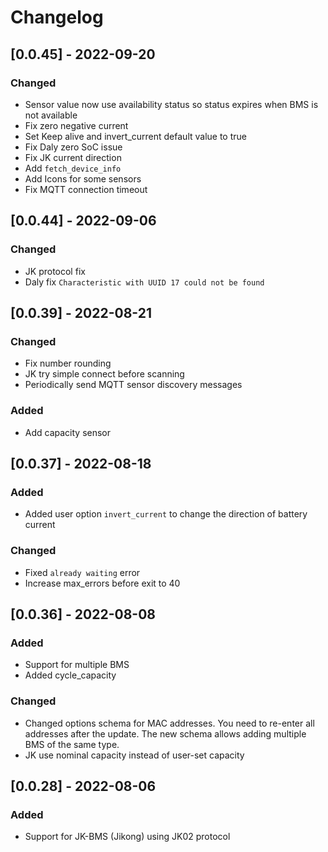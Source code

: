 # Changelog

## [0.0.45] - 2022-09-20
### Changed
- Sensor value now use availability status so status expires when BMS is not available
- Fix zero negative current
- Set Keep alive and invert_current default value to true
- Fix Daly zero SoC issue
- Fix JK current direction
- Add `fetch_device_info`
- Add Icons for some sensors
- Fix MQTT connection timeout
## [0.0.44] - 2022-09-06
### Changed
- JK protocol fix
- Daly fix `Characteristic with UUID 17 could not be found`

## [0.0.39] - 2022-08-21
### Changed
- Fix number rounding
- JK try simple connect before scanning
- Periodically send MQTT sensor discovery messages
### Added
- Add capacity sensor

## [0.0.37] - 2022-08-18
### Added
- Added user option `invert_current` to change the direction of battery current

### Changed
- Fixed `already waiting` error
- Increase max_errors before exit to 40

## [0.0.36] - 2022-08-08
### Added
- Support for multiple BMS
- Added cycle_capacity

### Changed
- Changed options schema for MAC addresses. You need to re-enter all addresses after the update. The new schema allows adding multiple BMS of the same type.
- JK use nominal capacity instead of user-set capacity

## [0.0.28] - 2022-08-06
### Added
- Support for JK-BMS (Jikong) using JK02 protocol
